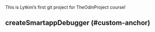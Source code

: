 This is Lytkini’s first git project for TheOdinProject course!


## createSmartappDebugger (#custom-anchor)
